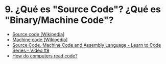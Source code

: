 # 9. ¿Qué es "Source Code"? ¿Qué es "Binary/Machine Code"?

- [Source code [Wikipedia]](https://en.wikipedia.org/wiki/Source_code)
- [Machine code [Wikipedia]](https://en.wikipedia.org/wiki/Machine_code)
- [Source Code, Machine Code and Assembly Language - Learn to Code Series - Video #9](https://www.youtube.com/watch?v=bgN4LBt5buU)
- [How do computers read code?](https://www.youtube.com/watch?v=QXjU9qTsYCc)
